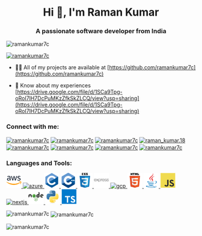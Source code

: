 <h1 align="center">Hi 👋, I'm Raman Kumar</h1>
<h3 align="center">A passionate software developer from India</h3>

<p align="left"> <img src="https://komarev.com/ghpvc/?username=ramankumar7c&label=Profile%20views&color=0e75b6&style=flat" alt="ramankumar7c" /> </p>

<p align="left"> <a href="https://github.com/ryo-ma/github-profile-trophy"><img src="https://github-profile-trophy.vercel.app/?username=ramankumar7c" alt="ramankumar7c" /></a> </p>

- 👨‍💻 All of my projects are available at [https://github.com/ramankumar7c](https://github.com/ramankumar7c)

- 📄 Know about my experiences [https://drive.google.com/file/d/1SCa9Tpg-oRoI7lH7DcPuMKzZfkSkZLCQ/view?usp=sharing](https://drive.google.com/file/d/1SCa9Tpg-oRoI7lH7DcPuMKzZfkSkZLCQ/view?usp=sharing)

<h3 align="left">Connect with me:</h3>
<p align="left">
<a href="https://twitter.com/ramankumar7c" target="blank"><img align="center" src="https://raw.githubusercontent.com/rahuldkjain/github-profile-readme-generator/master/src/images/icons/Social/twitter.svg" alt="ramankumar7c" height="30" width="40" /></a>
<a href="https://linkedin.com/in/ramankumar7c" target="blank"><img align="center" src="https://raw.githubusercontent.com/rahuldkjain/github-profile-readme-generator/master/src/images/icons/Social/linked-in-alt.svg" alt="ramankumar7c" height="30" width="40" /></a>
<a href="https://fb.com/ramankumar7c" target="blank"><img align="center" src="https://raw.githubusercontent.com/rahuldkjain/github-profile-readme-generator/master/src/images/icons/Social/facebook.svg" alt="ramankumar7c" height="30" width="40" /></a>
<a href="https://instagram.com/raman_kumar.18" target="blank"><img align="center" src="https://raw.githubusercontent.com/rahuldkjain/github-profile-readme-generator/master/src/images/icons/Social/instagram.svg" alt="raman_kumar.18" height="30" width="40" /></a>
<a href="https://www.hackerrank.com/ramankumar7c" target="blank"><img align="center" src="https://raw.githubusercontent.com/rahuldkjain/github-profile-readme-generator/master/src/images/icons/Social/hackerrank.svg" alt="ramankumar7c" height="30" width="40" /></a>
<a href="https://codeforces.com/profile/ramankumar7c" target="blank"><img align="center" src="https://raw.githubusercontent.com/rahuldkjain/github-profile-readme-generator/master/src/images/icons/Social/codeforces.svg" alt="ramankumar7c" height="30" width="40" /></a>
<a href="https://www.leetcode.com/ramankumar7c" target="blank"><img align="center" src="https://raw.githubusercontent.com/rahuldkjain/github-profile-readme-generator/master/src/images/icons/Social/leet-code.svg" alt="ramankumar7c" height="30" width="40" /></a>
<a href="https://auth.geeksforgeeks.org/user/ramankumar7c" target="blank"><img align="center" src="https://raw.githubusercontent.com/rahuldkjain/github-profile-readme-generator/master/src/images/icons/Social/geeks-for-geeks.svg" alt="ramankumar7c" height="30" width="40" /></a>
</p>

<h3 align="left">Languages and Tools:</h3>
<p align="left"> <a href="https://aws.amazon.com" target="_blank" rel="noreferrer"> <img src="https://raw.githubusercontent.com/devicons/devicon/master/icons/amazonwebservices/amazonwebservices-original-wordmark.svg" alt="aws" width="40" height="40"/> </a> <a href="https://azure.microsoft.com/en-in/" target="_blank" rel="noreferrer"> <img src="https://www.vectorlogo.zone/logos/microsoft_azure/microsoft_azure-icon.svg" alt="azure" width="40" height="40"/> </a> <a href="https://www.cprogramming.com/" target="_blank" rel="noreferrer"> <img src="https://raw.githubusercontent.com/devicons/devicon/master/icons/c/c-original.svg" alt="c" width="40" height="40"/> </a> <a href="https://www.w3schools.com/cpp/" target="_blank" rel="noreferrer"> <img src="https://raw.githubusercontent.com/devicons/devicon/master/icons/cplusplus/cplusplus-original.svg" alt="cplusplus" width="40" height="40"/> </a> <a href="https://www.w3schools.com/css/" target="_blank" rel="noreferrer"> <img src="https://raw.githubusercontent.com/devicons/devicon/master/icons/css3/css3-original-wordmark.svg" alt="css3" width="40" height="40"/> </a> <a href="https://expressjs.com" target="_blank" rel="noreferrer"> <img src="https://raw.githubusercontent.com/devicons/devicon/master/icons/express/express-original-wordmark.svg" alt="express" width="40" height="40"/> </a> <a href="https://cloud.google.com" target="_blank" rel="noreferrer"> <img src="https://www.vectorlogo.zone/logos/google_cloud/google_cloud-icon.svg" alt="gcp" width="40" height="40"/> </a> <a href="https://www.w3.org/html/" target="_blank" rel="noreferrer"> <img src="https://raw.githubusercontent.com/devicons/devicon/master/icons/html5/html5-original-wordmark.svg" alt="html5" width="40" height="40"/> </a> <a href="https://www.java.com" target="_blank" rel="noreferrer"> <img src="https://raw.githubusercontent.com/devicons/devicon/master/icons/java/java-original.svg" alt="java" width="40" height="40"/> </a> <a href="https://developer.mozilla.org/en-US/docs/Web/JavaScript" target="_blank" rel="noreferrer"> <img src="https://raw.githubusercontent.com/devicons/devicon/master/icons/javascript/javascript-original.svg" alt="javascript" width="40" height="40"/> </a> <a href="https://nextjs.org/" target="_blank" rel="noreferrer"> <img src="https://cdn.worldvectorlogo.com/logos/nextjs-2.svg" alt="nextjs" width="40" height="40"/> </a> <a href="https://nodejs.org" target="_blank" rel="noreferrer"> <img src="https://raw.githubusercontent.com/devicons/devicon/master/icons/nodejs/nodejs-original-wordmark.svg" alt="nodejs" width="40" height="40"/> </a> <a href="https://www.python.org" target="_blank" rel="noreferrer"> <img src="https://raw.githubusercontent.com/devicons/devicon/master/icons/python/python-original.svg" alt="python" width="40" height="40"/> </a> <a href="https://www.typescriptlang.org/" target="_blank" rel="noreferrer"> <img src="https://raw.githubusercontent.com/devicons/devicon/master/icons/typescript/typescript-original.svg" alt="typescript" width="40" height="40"/> </a> </p>

<p><img align="left" src="https://github-readme-stats.vercel.app/api/top-langs?username=ramankumar7c&show_icons=true&locale=en&layout=compact" alt="ramankumar7c" /></p>

<p>&nbsp;<img align="center" src="https://github-readme-stats.vercel.app/api?username=ramankumar7c&show_icons=true&locale=en" alt="ramankumar7c" /></p>

<p><img align="center" src="https://github-readme-streak-stats.herokuapp.com/?user=ramankumar7c&" alt="ramankumar7c" /></p>
